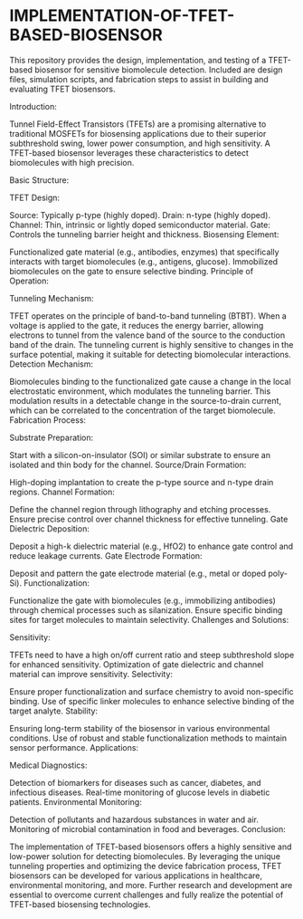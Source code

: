 # IMPLEMENTATION-OF-TFET-BASED-BIOSENSOR
This repository provides the design, implementation, and testing of a TFET-based biosensor for sensitive biomolecule detection. Included are design files, simulation scripts, and fabrication steps to assist in building and evaluating TFET biosensors.

Introduction:

Tunnel Field-Effect Transistors (TFETs) are a promising alternative to traditional MOSFETs for biosensing applications due to their superior subthreshold swing, lower power consumption, and high sensitivity. A TFET-based biosensor leverages these characteristics to detect biomolecules with high precision.

Basic Structure:

TFET Design:

Source: Typically p-type (highly doped).
Drain: n-type (highly doped).
Channel: Thin, intrinsic or lightly doped semiconductor material.
Gate: Controls the tunneling barrier height and thickness.
Biosensing Element:

Functionalized gate material (e.g., antibodies, enzymes) that specifically interacts with target biomolecules (e.g., antigens, glucose).
Immobilized biomolecules on the gate to ensure selective binding.
Principle of Operation:

Tunneling Mechanism:

TFET operates on the principle of band-to-band tunneling (BTBT). When a voltage is applied to the gate, it reduces the energy barrier, allowing electrons to tunnel from the valence band of the source to the conduction band of the drain.
The tunneling current is highly sensitive to changes in the surface potential, making it suitable for detecting biomolecular interactions.
Detection Mechanism:

Biomolecules binding to the functionalized gate cause a change in the local electrostatic environment, which modulates the tunneling barrier.
This modulation results in a detectable change in the source-to-drain current, which can be correlated to the concentration of the target biomolecule.
Fabrication Process:

Substrate Preparation:

Start with a silicon-on-insulator (SOI) or similar substrate to ensure an isolated and thin body for the channel.
Source/Drain Formation:

High-doping implantation to create the p-type source and n-type drain regions.
Channel Formation:

Define the channel region through lithography and etching processes.
Ensure precise control over channel thickness for effective tunneling.
Gate Dielectric Deposition:

Deposit a high-k dielectric material (e.g., HfO2) to enhance gate control and reduce leakage currents.
Gate Electrode Formation:

Deposit and pattern the gate electrode material (e.g., metal or doped poly-Si).
Functionalization:

Functionalize the gate with biomolecules (e.g., immobilizing antibodies) through chemical processes such as silanization.
Ensure specific binding sites for target molecules to maintain selectivity.
Challenges and Solutions:

Sensitivity:

TFETs need to have a high on/off current ratio and steep subthreshold slope for enhanced sensitivity.
Optimization of gate dielectric and channel material can improve sensitivity.
Selectivity:

Ensure proper functionalization and surface chemistry to avoid non-specific binding.
Use of specific linker molecules to enhance selective binding of the target analyte.
Stability:

Ensuring long-term stability of the biosensor in various environmental conditions.
Use of robust and stable functionalization methods to maintain sensor performance.
Applications:

Medical Diagnostics:

Detection of biomarkers for diseases such as cancer, diabetes, and infectious diseases.
Real-time monitoring of glucose levels in diabetic patients.
Environmental Monitoring:

Detection of pollutants and hazardous substances in water and air.
Monitoring of microbial contamination in food and beverages.
Conclusion:

The implementation of TFET-based biosensors offers a highly sensitive and low-power solution for detecting biomolecules. By leveraging the unique tunneling properties and optimizing the device fabrication process, TFET biosensors can be developed for various applications in healthcare, environmental monitoring, and more. Further research and development are essential to overcome current challenges and fully realize the potential of TFET-based biosensing technologies.





